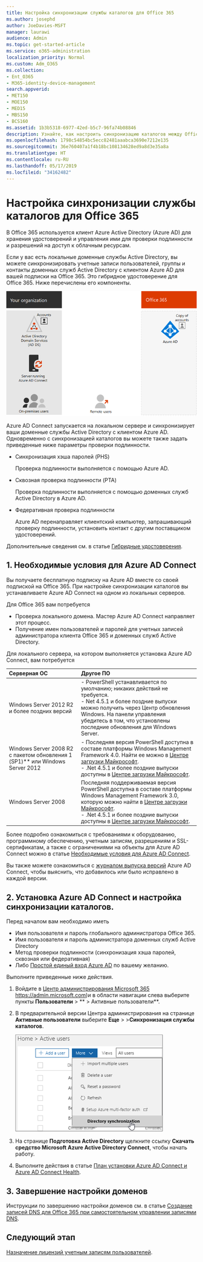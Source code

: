 ```yaml
---
title: Настройка синхронизации службы каталогов для Office 365
ms.author: josephd
author: JoeDavies-MSFT
manager: laurawi
audience: Admin
ms.topic: get-started-article
ms.service: o365-administration
localization_priority: Normal
ms.custom: Adm_O365
ms.collection:
- Ent_O365
- M365-identity-device-management
search.appverid:
- MET150
- MOE150
- MED15
- MBS150
- BCS160
ms.assetid: 1b3b5318-6977-42ed-b5c7-96fa74b08846
description: Узнайте, как настроить синхронизацию каталогов между Office 365 и локальной службой Active Directory.
ms.openlocfilehash: 1798c54854bc5ecc82481aaabca3690e7212e135
ms.sourcegitcommit: 36e760407a1f4b18bc108134628ed9a8d3e35a8a
ms.translationtype: HT
ms.contentlocale: ru-RU
ms.lasthandoff: 05/17/2019
ms.locfileid: "34162482"
---
```

# <a name="set-up-directory-synchronization-for-office-365"></a>Настройка синхронизации службы каталогов для Office 365

В Office 365 используется клиент Azure Active Directory (Azure AD) для хранения удостоверений и управления ими для проверки подлинности и разрешений на доступ к облачным ресурсам. 

Если у вас есть локальные доменные службы Active Directory, вы можете синхронизировать учетные записи пользователей, группы и контакты доменных служб Active Directory с клиентом Azure AD для вашей подписки на Office 365. Это гибридное удостоверение для Office 365. Ниже перечислены его компоненты.

![](./media/about-office-365-identity/hybrid-identity.png)

Azure AD Connect запускается на локальном сервере и синхронизирует ваши доменные службы Active Directory с клиентом Azure AD. Одновременно с синхронизацией каталогов вы можете также задать приведенные ниже параметры проверки подлинности.

- Синхронизация хэша паролей (PHS)

  Проверка подлинности выполняется с помощью Azure AD.

- Сквозная проверка подлинности (PTA)

  Проверка подлинности выполняется с помощью доменных служб Aсtive Directory в Azure AD.

- Федеративная проверка подлинности

  Azure AD перенаправляет клиентский компьютер, запрашивающий проверку подлинности, установить контакт с другим поставщиком удостоверений.

Дополнительные сведения см. в статье [Гибридные удостоверения](plan-for-directory-synchronization.md).
  
## <a name="1-review-prerequisites-for-azure-ad-connect"></a>1. Необходимые условия для Azure AD Connect

Вы получаете бесплатную подписку на Azure AD вместе со своей подпиской на Office 365. При настройке синхронизации каталогов вы устанавливаете Azure AD Connect на одном из локальных серверов.
  
Для Office 365 вам потребуется
  
- Проверка локального домена. Мастер Azure AD Connect направляет этот процесс.
- Получение имен пользователей и паролей для учетных записей администратора клиента Office 365 и доменных служб Active Directory.

Для локального сервера, на котором выполняется установка Azure AD Connect, вам потребуется
  
|**Серверная ОС**|**Другое ПО**|
|:-----|:-----|
|Windows Server 2012 R2 и более поздних версий | - PowerShell устанавливается по умолчанию; никаких действий не требуется.  <br> - Net 4.5.1 и более поздние выпуски можно получить через Центр обновления Windows. На панели управления убедитесь в том, что установлены последние обновления для Windows Server. |
|Windows Server 2008 R2 с пакетом обновления 1 (SP1)** или Windows Server 2012 | - Последняя версия PowerShell доступна в составе платформы Windows Management Framework 4.0. Найти ее можно в [Центре загрузки Майкрософт](https://go.microsoft.com/fwlink/p/?LinkId=717996).  <br> - .Net 4.5.1 и более поздние выпуски доступны в [Центре загрузки Майкрософт](https://go.microsoft.com/fwlink/p/?LinkId=717996). |
|Windows Server 2008 | Последняя поддерживаемая версия PowerShell доступна в составе платформы Windows Management Framework 3.0, которую можно найти в [Центре загрузки Майкрософт](https://go.microsoft.com/fwlink/p/?LinkId=717996).  <br> - .Net 4.5.1 и более поздние выпуски доступны в [Центре загрузки Майкрософт](https://go.microsoft.com/fwlink/p/?LinkId=717996). |

Более подробно ознакомиться с требованиями к оборудованию, программному обеспечению, учетным записям, разрешениям и SSL-сертификатам, а также с ограничениями на объекты для Azure AD Connect можно в статье [Необходимые условия для Azure AD Connect](https://docs.microsoft.com/azure/active-directory/hybrid/how-to-connect-install-prerequisites).
  
Вы также можете ознакомиться с [журналом выпуска версий](https://docs.microsoft.com/azure/active-directory/hybrid/reference-connect-version-history) Azure AD Connect, чтобы выяснить, что добавилось или было исправлено в каждой версии.

## <a name="2-install-azure-ad-connect-and-configure-directory-synchronization"></a>2. Установка Azure AD Connect и настройка синхронизации каталогов.

Перед началом вам необходимо иметь

- Имя пользователя и пароль глобального администратора Office 365.
- Имя пользователя и пароль администратора доменных служб Active Directory
- Метод проверки подлинности (синхронизация хэша паролей, сквозная или федеративная)
- Либо [Простой единый вход Azure AD](https://docs.microsoft.com/azure/active-directory/hybrid/how-to-connect-sso) по вашему желанию.

Выполните приведенные ниже действия.

1. Войдите в [Центр администрирования Microsoft 365](https://admin.microsoft.com) https://admin.microsoft.com)и в области навигации слева выберите пункты **Пользователи** \> ** > Активные пользователи**.
2. В предварительной версии Центра администрирования на странице **Активные пользователи** выберите **Еще** > \>**Синхронизация службы каталогов**.

    ![В меню "Еще" выберите элемент "Синхронизация службы каталогов"](media/dc6669e5-c01b-471e-9cdf-04f5d44e1c4b.png)
  
3. На странице **Подготовка Active Directory** щелкните ссылку **Скачать средство Microsoft Azure Active Directory Connect**, чтобы начать работу. 
4. Выполните действия в статье [План установки Azure AD Connect и Azure AD Connect Health](https://docs.microsoft.com/azure/active-directory/hybrid/how-to-connect-install-roadmap).

## <a name="3-finish-setting-up-domains"></a>3. Завершение настройки доменов

Инструкции по завершению настройки доменов см. в статье [Создание записей DNS для Office 365 при самостоятельном управлении записями DNS](https://support.office.com/article/b0f3fdca-8a80-4e8e-9ef3-61e8a2a9ab23).

## <a name="next-step"></a>Следующий этап

[Назначение лицензий учетным записям пользователей](assign-licenses-to-user-accounts.md).
